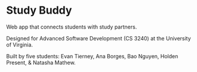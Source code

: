 # Study Buddy
Web app that connects students with study partners.

Designed for Advanced Software Development (CS 3240) at the University of Virginia.

Built by five students: Evan Tierney, Ana Borges, Bao Nguyen, Holden Present, & Natasha Mathew.
